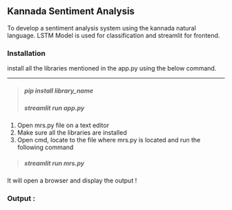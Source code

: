 ## Kannada Sentiment Analysis

To develop a sentiment analysis system using the kannada natural language. LSTM Model is used for classification and streamlit for frontend. 

### Installation

install all the libraries mentioned in the app.py using the below command.  
___
> ##### pip install library_name 
> ##### streamlit run app.py




1. Open mrs.py file on a text editor
2. Make sure all the libraries are installed
3. Open cmd, locate to the file where mrs.py is located and run the following command
> ##### streamlit run mrs.py
It will open a browser and display the output !

### Output : 


